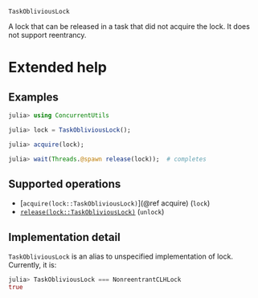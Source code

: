     TaskObliviousLock

A lock that can be released in a task that did not acquire the lock.  It does not support
reentrancy.

# Extended help
## Examples

```julia
julia> using ConcurrentUtils

julia> lock = TaskObliviousLock();

julia> acquire(lock);

julia> wait(Threads.@spawn release(lock));  # completes
```

## Supported operations

* [`acquire(lock::TaskObliviousLock)`](@ref acquire) (`lock`)
* [`release(lock::TaskObliviousLock)`](@ref) (`unlock`)

## Implementation detail

`TaskObliviousLock` is an alias to unspecified implementation of lock.  Currently, it is:

```julia
julia> TaskObliviousLock === NonreentrantCLHLock
true
```
